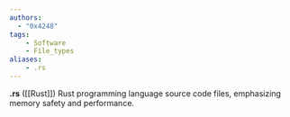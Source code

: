 ```yaml
---
authors:
  - "0x4248"
tags:
    - Software
    - File_types
aliases:
    - .rs
---
```

**.rs** ([[Rust]]) Rust programming language source code files, emphasizing memory safety and performance.
